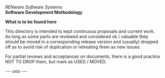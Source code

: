 *RENware Software Systems*<br>
**Software Development Methodology**

**What is to be found here**

This directory is intended to kept continuous proposals 
and current work. As long as some parts are reviewed and 
considered ok / valuable they should be moved in a corresponding 
release version and (usually) dropped off as to avoid risk 
of duplication or retreating them as new issues.

For partial reviews and acceptances on documents, there is 
a good practice NOT TO DROP them, but mark as USED / MOVED.


--- ooo ---
